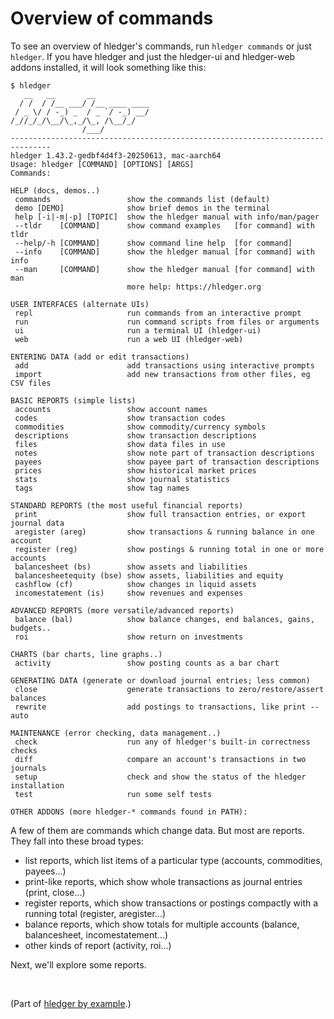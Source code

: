 # Overview of commands

To see an overview of hledger's commands, run `hledger commands` or just `hledger`.
If you have hledger and just the hledger-ui and hledger-web addons installed,
it will look something like this:
```
$ hledger
   __   __       __            
  / /  / /__ ___/ /__ ____ ____
 / _ \/ / -_) _  / _ `/ -_) __/
/_//_/_/\__/\_,_/\_, /\__/_/   
                /___/          
-------------------------------------------------------------------------------
hledger 1.43.2-gedbf4d4f3-20250613, mac-aarch64
Usage: hledger [COMMAND] [OPTIONS] [ARGS]
Commands:

HELP (docs, demos..)
 commands                 show the commands list (default)
 demo [DEMO]              show brief demos in the terminal
 help [-i|-m|-p] [TOPIC]  show the hledger manual with info/man/pager
 --tldr    [COMMAND]      show command examples   [for command] with tldr
 --help/-h [COMMAND]      show command line help  [for command]
 --info    [COMMAND]      show the hledger manual [for command] with info
 --man     [COMMAND]      show the hledger manual [for command] with man
                          more help: https://hledger.org

USER INTERFACES (alternate UIs)
 repl                     run commands from an interactive prompt
 run                      run command scripts from files or arguments
 ui                       run a terminal UI (hledger-ui)
 web                      run a web UI (hledger-web)

ENTERING DATA (add or edit transactions)
 add                      add transactions using interactive prompts
 import                   add new transactions from other files, eg CSV files

BASIC REPORTS (simple lists)
 accounts                 show account names
 codes                    show transaction codes
 commodities              show commodity/currency symbols
 descriptions             show transaction descriptions
 files                    show data files in use
 notes                    show note part of transaction descriptions
 payees                   show payee part of transaction descriptions
 prices                   show historical market prices
 stats                    show journal statistics
 tags                     show tag names

STANDARD REPORTS (the most useful financial reports)
 print                    show full transaction entries, or export journal data
 aregister (areg)         show transactions & running balance in one account
 register (reg)           show postings & running total in one or more accounts
 balancesheet (bs)        show assets and liabilities
 balancesheetequity (bse) show assets, liabilities and equity
 cashflow (cf)            show changes in liquid assets
 incomestatement (is)     show revenues and expenses

ADVANCED REPORTS (more versatile/advanced reports)
 balance (bal)            show balance changes, end balances, gains, budgets..
 roi                      show return on investments

CHARTS (bar charts, line graphs..)
 activity                 show posting counts as a bar chart

GENERATING DATA (generate or download journal entries; less common)
 close                    generate transactions to zero/restore/assert balances
 rewrite                  add postings to transactions, like print --auto

MAINTENANCE (error checking, data management..)
 check                    run any of hledger's built-in correctness checks
 diff                     compare an account's transactions in two journals
 setup                    check and show the status of the hledger installation
 test                     run some self tests

OTHER ADDONS (more hledger-* commands found in PATH):

```

A few of them are commands which change data.
But most are reports. They fall into these broad types:
- list reports, which list items of a particular type (accounts, commodities, payees...)
- print-like reports, which show whole transactions as journal entries (print, close...)
- register reports, which show transactions or postings compactly with a running total (register, aregister...)
- balance reports, which show totals for multiple accounts (balance, balancesheet, incomestatement...)
- other kinds of report (activity, roi...)

Next, we'll explore some reports.

<br>

(Part of [hledger by example](hledger-by-example.md).)
